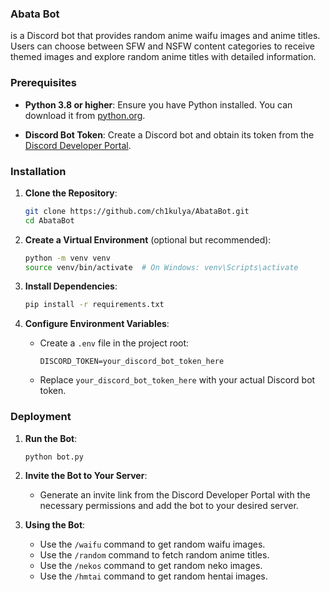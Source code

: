 ### Abata Bot

is a Discord bot that provides random anime waifu images and anime titles. Users can choose between SFW and NSFW content categories to receive themed images and explore random anime titles with detailed information.

### Prerequisites

- **Python 3.8 or higher**: Ensure you have Python installed. You can download it from [python.org](https://www.python.org/).

- **Discord Bot Token**: Create a Discord bot and obtain its token from the [Discord Developer Portal](https://discord.com/developers/applications).

### Installation

1. **Clone the Repository**:
    ```bash
    git clone https://github.com/ch1kulya/AbataBot.git
    cd AbataBot
    ```

2. **Create a Virtual Environment** (optional but recommended):
    ```bash
    python -m venv venv
    source venv/bin/activate  # On Windows: venv\Scripts\activate
    ```

3. **Install Dependencies**:
    ```bash
    pip install -r requirements.txt
    ```

4. **Configure Environment Variables**:
    - Create a `.env` file in the project root:
        ```env
        DISCORD_TOKEN=your_discord_bot_token_here
        ```
    - Replace `your_discord_bot_token_here` with your actual Discord bot token.

### Deployment

1. **Run the Bot**:
    ```bash
    python bot.py
    ```

2. **Invite the Bot to Your Server**:
    - Generate an invite link from the Discord Developer Portal with the necessary permissions and add the bot to your desired server.

3. **Using the Bot**:
    - Use the `/waifu` command to get random waifu images.
    - Use the `/random` command to fetch random anime titles.
    - Use the `/nekos` command to get random neko images.
    - Use the `/hmtai` command to get random hentai images.
